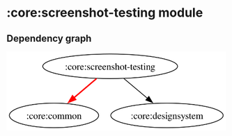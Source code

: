 # :core:screenshot-testing module
## Dependency graph
![Dependency graph](../../docs/images/graphs/dep_graph_core_screenshot_testing.svg)
